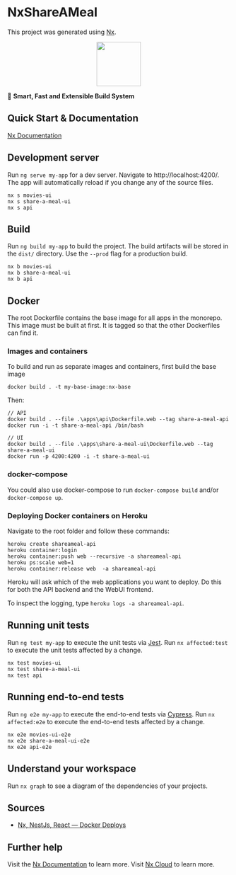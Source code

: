 # NxShareAMeal

This project was generated using [Nx](https://nx.dev).

<p style="text-align: center;"><img src="https://raw.githubusercontent.com/nrwl/nx/master/images/nx-logo.png" width="100"></p>

🔎 **Smart, Fast and Extensible Build System**

## Quick Start & Documentation

[Nx Documentation](https://nx.dev/angular)

## Development server

Run `ng serve my-app` for a dev server. Navigate to http://localhost:4200/. The app will automatically reload if you change any of the source files.

```
nx s movies-ui
nx s share-a-meal-ui
nx s api
```

## Build

Run `ng build my-app` to build the project. The build artifacts will be stored in the `dist/` directory. Use the `--prod` flag for a production build.

```
nx b movies-ui
nx b share-a-meal-ui
nx b api
```

## Docker

The root Dockerfile contains the base image for all apps in the monorepo. This image must be built at first. It is tagged so that the other Dockerfiles can find it.

### Images and containers

To build and run as separate images and containers, first build the base image

```
docker build . -t my-base-image:nx-base
```

Then:

```
// API
docker build . --file .\apps\api\Dockerfile.web --tag share-a-meal-api
docker run -i -t share-a-meal-api /bin/bash

// UI
docker build . --file .\apps\share-a-meal-ui\Dockerfile.web --tag share-a-meal-ui
docker run -p 4200:4200 -i -t share-a-meal-ui
```

### docker-compose

You could also use docker-compose to run `docker-compose build` and/or `docker-compose up`.

### Deploying Docker containers on Heroku

Navigate to the root folder and follow these commands:

```
heroku create shareameal-api
heroku container:login
heroku container:push web --recursive -a shareameal-api
heroku ps:scale web=1
heroku container:release web  -a shareameal-api
```

Heroku will ask which of the web applications you want to deploy. Do this for both the API backend and the WebUI frontend.

To inspect the logging, type `heroku logs -a shareameal-api`.

## Running unit tests

Run `ng test my-app` to execute the unit tests via [Jest](https://jestjs.io). Run `nx affected:test` to execute the unit tests affected by a change.

```
nx test movies-ui
nx test share-a-meal-ui
nx test api
```

## Running end-to-end tests

Run `ng e2e my-app` to execute the end-to-end tests via [Cypress](https://www.cypress.io). Run `nx affected:e2e` to execute the end-to-end tests affected by a change.

```
nx e2e movies-ui-e2e
nx e2e share-a-meal-ui-e2e
nx e2e api-e2e
```

## Understand your workspace

Run `nx graph` to see a diagram of the dependencies of your projects.

## Sources

- [Nx, NestJs, React — Docker Deploys](https://medium.com/swlh/nx-nestjs-react-docker-deploys-928a55fc19fd)

## Further help

Visit the [Nx Documentation](https://nx.dev/angular) to learn more.
Visit [Nx Cloud](https://nx.app/) to learn more.
